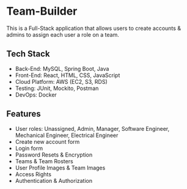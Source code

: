 # Team-Builder
This is a Full-Stack application that allows users to create accounts & admins to assign each user a role on a team.

## Tech Stack
- Back-End: MySQL, Spring Boot, Java
- Front-End: React, HTML, CSS, JavaScript
- Cloud Platform: AWS (EC2, S3, RDS)
- Testing: JUnit, Mockito, Postman
- DevOps: Docker

## Features
- User roles: Unassigned, Admin, Manager, Software Engineer, Mechanical Engineer, Electrical Engineer
- Create new account form
- Login form
- Password Resets & Encryption
- Teams & Team Rosters
- User Profile Images & Team Images
- Access Rights
- Authentication & Authorization
